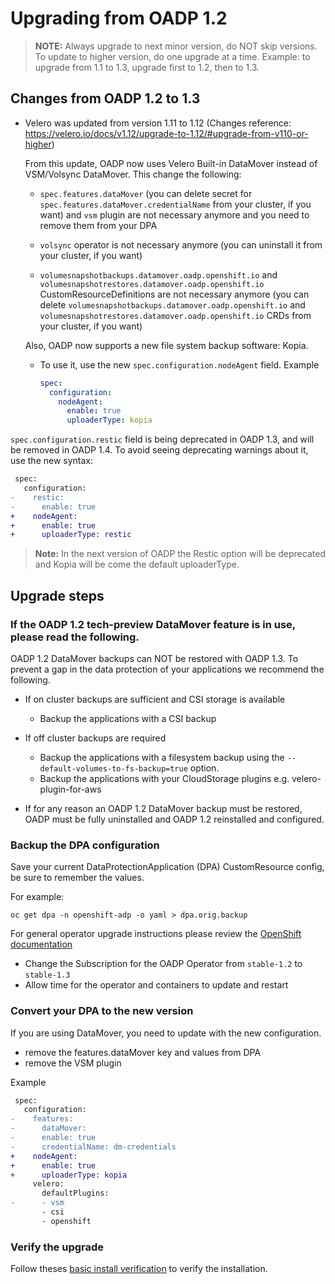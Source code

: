 # Upgrading from OADP 1.2

> **NOTE:** Always upgrade to next minor version, do NOT skip versions. To update to higher version, do one upgrade at a time. Example: to upgrade from 1.1 to 1.3, upgrade first to 1.2, then to 1.3.
## Changes from OADP 1.2 to 1.3

- Velero was updated from version 1.11 to 1.12 (Changes reference: https://velero.io/docs/v1.12/upgrade-to-1.12/#upgrade-from-v110-or-higher)

    From this update, OADP now uses Velero Built-in DataMover instead of VSM/Volsync DataMover. This change the following:

    - `spec.features.dataMover` (you can delete secret for `spec.features.dataMover.credentialName` from your cluster, if you want) and `vsm` plugin are not necessary anymore and you need to remove them from your DPA

    - `volsync` operator is not necessary anymore (you can uninstall it from your cluster, if you want)

    - `volumesnapshotbackups.datamover.oadp.openshift.io` and `volumesnapshotrestores.datamover.oadp.openshift.io` CustomResourceDefinitions are not necessary anymore (you can delete `volumesnapshotbackups.datamover.oadp.openshift.io` and `volumesnapshotrestores.datamover.oadp.openshift.io` CRDs from your cluster, if you want)

    Also, OADP now supports a new file system backup software: Kopia.

    - To use it, use the new `spec.configuration.nodeAgent` field. Example

        ```yaml
        spec:
          configuration:
            nodeAgent:
              enable: true
              uploaderType: kopia
        ```

`spec.configuration.restic` field is being deprecated in OADP 1.3, and will be removed in OADP 1.4. To avoid seeing deprecating warnings about it, use the new syntax:
```diff
 spec:
   configuration:
-    restic:
-      enable: true
+    nodeAgent:
+      enable: true
+      uploaderType: restic
```

> **Note:** In the next version of OADP the Restic option will be deprecated and Kopia will be come the default uploaderType.

## Upgrade steps

### If the OADP 1.2 tech-preview DataMover feature is in use, please read the following.

OADP 1.2 DataMover backups can NOT be restored with OADP 1.3. To prevent a gap in the data protection of your applications we recommend the following.

* If on cluster backups are sufficient and CSI storage is available
  * Backup the applications with a CSI backup

* If off cluster backups are required
  * Backup the applications with a filesystem backup using the `--default-volumes-to-fs-backup=true` option.
  * Backup the applications with your CloudStorage plugins e.g. velero-plugin-for-aws

* If for any reason an OADP 1.2 DataMover backup must be restored, OADP must be fully uninstalled and OADP 1.2 reinstalled and configured.

### Backup the DPA configuration

Save your current DataProtectionApplication (DPA) CustomResource config, be sure to remember the values.

For example:
```
oc get dpa -n openshift-adp -o yaml > dpa.orig.backup 
```

For general operator upgrade instructions please review the [OpenShift documentation](https://docs.openshift.com/container-platform/4.13/operators/admin/olm-upgrading-operators.html)
* Change the Subscription for the OADP Operator from `stable-1.2` to `stable-1.3`
* Allow time for the operator and containers to update and restart

### Convert your DPA to the new version

If you are using DataMover, you need to update with the new configuration. 

* remove the features.dataMover key and values from DPA
* remove the VSM plugin 

Example
```diff
 spec:
   configuration:
-    features:
-      dataMover:
-      enable: true
-      credentialName: dm-credentials
+    nodeAgent:
+      enable: true
+      uploaderType: kopia
     velero:
       defaultPlugins:
-      - vsm
       - csi
       - openshift
```

### Verify the upgrade 

Follow theses [basic install verification](../docs/install_olm.md#verify-install) to verify the installation.
